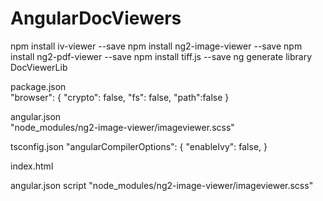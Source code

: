 # AngularDocViewers

npm install iv-viewer --save
npm install ng2-image-viewer --save
npm install ng2-pdf-viewer --save
npm install tiff.js --save
ng generate library DocViewerLib


package.json  
    "browser": {
    "crypto": false,
    "fs": false,
    "path":false
  }
  
angular.json  
    "node_modules/ng2-image-viewer/imageviewer.scss"
	
tsconfig.json 
    "angularCompilerOptions": {
        "enableIvy": false,
	}


index.html
    <link href="https://fonts.googleapis.com/icon?family=Material+Icons" rel="stylesheet">
	
angular.json  script
     "node_modules/ng2-image-viewer/imageviewer.scss"
	 
